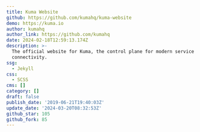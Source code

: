 ```yaml
---
title: Kuma Website
github: https://github.com/kumahq/kuma-website
demo: https://kuma.io
author: kumahq
author_link: https://github.com/kumahq
date: 2024-02-18T12:59:13.174Z
description: >-
  The official website for Kuma, the control plane for modern service
  connectivity.
ssg:
  - Jekyll
css:
  - SCSS
cms: []
category: []
draft: false
publish_date: '2019-06-21T19:40:03Z'
update_date: '2024-03-20T08:32:53Z'
github_star: 105
github_fork: 85
---
```

